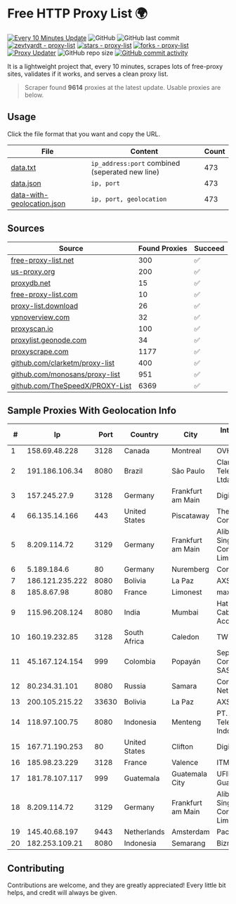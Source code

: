 
# Free HTTP Proxy List 🌍

[![Every 10 Minutes Update](https://github.com/mertguvencli/http-proxy-list/actions/workflows/main.yml/badge.svg?branch=main)](https://github.com/mertguvencli/http-proxy-list/actions/workflows/main.yml)
![GitHub](https://img.shields.io/github/license/mertguvencli/http-proxy-list)
![GitHub last commit](https://img.shields.io/github/last-commit/mertguvencli/http-proxy-list)
[![zevtyardt - proxy-list](https://img.shields.io/static/v1?label=zevtyardt&message=proxy-list&color=blue&logo=github)](https://github.com/zevtyardt/proxy-list "Go to GitHub repo")
[![stars - proxy-list](https://img.shields.io/github/stars/zevtyardt/proxy-list?style=social)](https://github.com/zevtyardt/proxy-list)
[![forks - proxy-list](https://img.shields.io/github/forks/zevtyardt/proxy-list?style=social)](https://github.com/zevtyardt/proxy-list)
[![Proxy Updater](https://github.com/zevtyardt/proxy-list/workflows/Proxy%20Updater/badge.svg)](https://github.com/zevtyardt/proxy-list/actions?query=workflow:"Proxy+Updater")
![GitHub repo size](https://img.shields.io/github/repo-size/zevtyardt/proxy-list)
[![GitHub commit activity](https://img.shields.io/github/commit-activity/m/zevtyardt/proxy-list?logo=commits)](https://github.com/zevtyardt/proxy-list/commits/main)

It is a lightweight project that, every 10 minutes, scrapes lots of free-proxy sites, validates if it works, and serves a clean proxy list.

> Scraper found **9614** proxies at the latest update. Usable proxies are below.

## Usage

Click the file format that you want and copy the URL.

|File|Content|Count|
|----|-------|-----|
|[data.txt](https://raw.githubusercontent.com/mertguvencli/http-proxy-list/main/proxy-list/data.txt)|`ip_address:port` combined (seperated new line)|473|
|[data.json](https://raw.githubusercontent.com/mertguvencli/http-proxy-list/main/proxy-list/data.json)|`ip, port`|473|
|[data-with-geolocation.json](https://raw.githubusercontent.com/mertguvencli/http-proxy-list/main/proxy-list/data-with-geolocation.json)|`ip, port, geolocation`|473|

## Sources

|Source|Found Proxies|Succeed|
|------|-------------|-------|
|[free-proxy-list.net](https://free-proxy-list.net)|300|✅|
|[us-proxy.org](https://www.us-proxy.org)|200|✅|
|[proxydb.net](http://proxydb.net)|15|✅|
|[free-proxy-list.com](https://free-proxy-list.com/?page=&port=&type%5B%5D=http&type%5B%5D=https&up_time=0&search=Search)|10|✅|
|[proxy-list.download](https://www.proxy-list.download/HTTP)|26|✅|
|[vpnoverview.com](https://vpnoverview.com/privacy/anonymous-browsing/free-proxy-servers)|32|✅|
|[proxyscan.io](https://www.proxyscan.io)|100|✅|
|[proxylist.geonode.com](https://proxylist.geonode.com/api/proxy-list?limit=300&page=1&sort_by=lastChecked&sort_type=desc&protocols=http,https)|34|✅|
|[proxyscrape.com](https://api.proxyscrape.com/v2/?request=displayproxies&protocol=http&timeout=10000&country=all&ssl=all&anonymity=all)|1177|✅|
|[github.com/clarketm/proxy-list](https://raw.githubusercontent.com/clarketm/proxy-list/master/proxy-list-raw.txt)|400|✅|
|[github.com/monosans/proxy-list](https://raw.githubusercontent.com/monosans/proxy-list/main/proxies/http.txt)|951|✅|
|[github.com/TheSpeedX/PROXY-List](https://raw.githubusercontent.com/TheSpeedX/PROXY-List/master/http.txt)|6369|✅|


## Sample Proxies With Geolocation Info

|#|Ip|Port|Country|City|Internet Service Provider|
|-|--|----|-------|----|-------------------------|
|1|158.69.48.228|3128|Canada|Montreal|OVH SAS|
|2|191.186.106.34|8080|Brazil|São Paulo|Claro NXT Telecomunicacoes Ltda|
|3|157.245.27.9|3128|Germany|Frankfurt am Main|DigitalOcean, LLC|
|4|66.135.14.166|443|United States|Piscataway|The Constant Company, LLC|
|5|8.209.114.72|3129|Germany|Frankfurt am Main|Alibaba.com Singapore E-Commerce Private Limited|
|6|5.189.184.6|80|Germany|Nuremberg|Contabo GmbH|
|7|186.121.235.222|8080|Bolivia|La Paz|AXS Bolivia S. A.|
|8|185.8.67.98|8080|France|Limonest|maxnod|
|9|115.96.208.124|8080|India|Mumbai|Hathway IP over Cable Internet Access|
|10|160.19.232.85|3128|South Africa|Caledon|TWK-COMM|
|11|45.167.124.154|999|Colombia|Popayán|Sepcom Comunicaciones SAS|
|12|80.234.31.101|8080|Russia|Samara|Commerce Network|
|13|200.105.215.22|33630|Bolivia|La Paz|AXS Bolivia S. A.|
|14|118.97.100.75|8080|Indonesia|Menteng|PT. Telekomunikasi Indonesia|
|15|167.71.190.253|80|United States|Clifton|DigitalOcean, LLC|
|16|185.98.23.229|3128|France|Valence|ITMETRIX|
|17|181.78.107.117|999|Guatemala|Guatemala City|UFINET Guatemala S. A|
|18|8.209.114.72|3129|Germany|Frankfurt am Main|Alibaba.com Singapore E-Commerce Private Limited|
|19|145.40.68.197|9443|Netherlands|Amsterdam|Packet Host, Inc.|
|20|182.253.109.21|8080|Indonesia|Semarang|Biznet Metronet|



## Contributing

Contributions are welcome, and they are greatly appreciated! Every
little bit helps, and credit will always be given.

